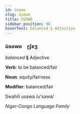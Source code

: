 ```yaml
---
id: üsowo
slug: üsowo
title: ÜSOWO
sidebar_position: 96
hoverText: balanced § Adjective
---
```


### üsowo&emsp;<span kind="abugida">ɽʄɐʒ</span>

*balanced* **§** Adjective

**Verb**: to be balanced/fair

**Noun**: equity/fairness

**Modifier**: balanced/fair

Swahili usawa /u'sawa/

*Niger-Congo Language Family*